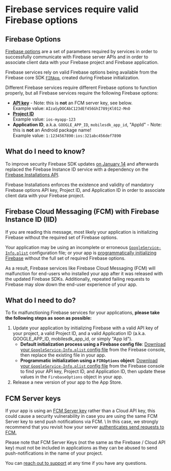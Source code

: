 # Firebase services require valid Firebase options
## Firebase Options
[Firebase options](https://firebase.google.com/docs/reference/ios/firebasecore/api/reference/Classes/FIROptions) are a set of parameters required by services in order to successfully communicate with Firebase server APIs and in order to associate client data with your Firebase project and Firebase application.

Firebase services rely on valid Firebase options being available from the Firebase core SDK [`FIRApp`](https://firebase.google.com/docs/reference/ios/firebasecore/api/reference/Classes/FIRApp), created during Firebase initialization.

Different Firebase services require different Firebase options to function properly, but all Firebase services require the following Firebase options:
* [**API key**](https://cloud.google.com/docs/authentication/api-keys) - Note: this is **not** an FCM server key, see below. \
  Example value: `AIzaSyDOCAbC123dEf456GhI789jKl012-MnO`
* [**Project ID**](https://firebase.google.com/docs/projects/learn-more#project-id) \
  Example value: `ios-myapp-123`
* **Application ID**, a.k.a. `GOOGLE_APP_ID`, `mobilesdk_app_id`, "AppId" - Note: this is **not** an Android package name! \
  Example value: `1:1234567890:ios:321abc456def7890`

## What do I need to know?
To improve security Firebase SDK updates [on January 14](https://firebase.google.com/support/release-notes/ios#version_6150_-_january_14_2020) and afterwards replaced the Firebase Instance ID service with a dependency on the [Firebase Installations API](https://console.cloud.google.com/apis/library/firebaseinstallations.googleapis.com).

Firebase Installations enforces the existence and validity of mandatory Firebase options API key, Project ID, and Application ID in order to associate client data with your Firebase project.

## Firebase Cloud Messaging (FCM) with Firebase Instance ID (IID)
If you are reading this message, most likely your application is initializing Firebase without the required set of Firebase options.

Your application may be using an incomplete or erroneous [`GoogleService-Info.plist`](https://firebase.google.com/docs/reference/android/com/google/firebase/FirebaseApp) configuration file; or your app is [programmatically initializing Firebase](https://firebase.google.com/docs/projects/multiprojects) without the full set of required Firebase options.

As a result, Firebase services like Firebase Cloud Messaging (FCM) will malfunction for end-users who installed your app after it was released with the updated Firebase SDKs. Additionally, repeated failing requests to Firebase may slow down the end-user experience of your app.

## What do I need to do?
To fix malfunctioning Firebase services for your applications, **please take the following steps as soon as possible:**
1. Update your application by initializing Firebase with a valid API key of your project, a valid Project ID, and a valid Application ID (a.k.a. GOOGLE_APP_ID, mobilesdk_app_id, or simply "App Id").
    * **Default initialization process using a Firebase config file**: [Download your `GoogleService-Info.plist` config file](https://support.google.com/firebase/answer/7015592) from the Firebase console, then replace the existing file in your app.
    * **Programmatic initialization using a `FIROptions` object**: [Download your `GoogleService-Info.plist` config file](https://support.google.com/firebase/answer/7015592) from the Firebase console to find your API key, Project ID, and Application ID, then update these values in the `FirebaseOptions` object in your app.
1. Release a new version of your app to the App Store.

## FCM Server keys
If your app is using an [FCM Server key](https://firebase.google.com/docs/cloud-messaging/auth-server#authorize-legacy-protocol-send-requests) rather than a Cloud API key, this could cause a security vulnerability in case you are using the same FCM Server key to send push notifications via FCM. \ In this case, we strongly recommend that you revisit how your server [authenticates send requests to FCM.](https://firebase.google.com/docs/cloud-messaging/auth-server)

Please note that FCM Server Keys (not the same as the Firebase / Cloud API key) must not be included in applications as they can be abused to send push-notifications in the name of your project.

You can [reach out to support](https://firebase.google.com/support/contact?utm_source=email&utm_medium=email&utm_campaign=firebase-installations-api-restrictions-problem) at any time if you have any questions.
